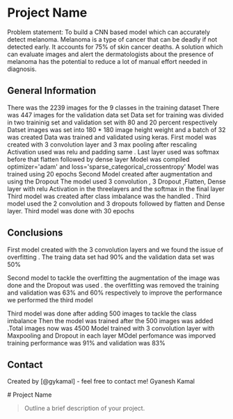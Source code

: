 # Project Name
Problem statement: To build a CNN based model which can accurately detect melanoma. Melanoma is a type of cancer that can be deadly if not detected early. It accounts for 75% of skin cancer deaths. A solution which can evaluate images and alert the dermatologists about the presence of melanoma has the potential to reduce a lot of manual effort needed in diagnosis.




## General Information
There was the 2239 images for the 9 classes in the training dataset
There was 447 images for the validation data set
Data set for training was divided in two traininig set and validation set with 80 and 20 percent respectively
Datset images was set into 180 * 180 image height weight and a batch of 32 was created
Data was trained and validated using keras.
First model was created with 3 convolution layer and 3 max pooling after rescaling 
Activation used was relu and padding same . 
Last layer used was softmax before that flatten followed by dense layer 
Model was compiled optimizer='adam' and loss='sparse_categorical_crossentropy'
Model was trained using 20 epochs
Second Model created after augmentation and using the Dropout
The model used 3 convolution , 3 Dropout ,Flatten, Dense layer with relu Activation in the threelayers and the softmax in the final layer
Third model was created after class imbalance was the handled . 
Third model used the 2 convolution and 3 dropouts followed by flatten and Dense layer.
Third model was done with 30  epochs





<!-- You don't have to answer all the questions - just the ones relevant to your project. -->

## Conclusions
First model created with the 3 convolution layers and we found the issue of overfitting . 
The traing data set had 90% and the validation data set was 50%

Second model to tackle the overfitting the augmentation of the image was done 
and the Dropout was used .
the overfitting was removed the training and validation was 63% and 60% respectively
to improve the performance we performed the third model 

Third model was done after adding 500 images to tackle the class imbalance 
Then the model was trained after the 500 images was added .Total images now was 4500
Model trained with 3 convolution layer with Maxpooling and Dropout in each layer 
MOdel perfomance was imporved training performance was 91% and validation was 83%




<!-- You don't have to answer all the questions - just the ones relevant to your project. -->




## Contact
Created by [@gykamal] - feel free to contact me!
Gyanesh Kamal


<!-- Optional -->
<!-- ## License -->
<!-- This project is open source and available under the [... License](). -->

<!-- You don't have to include all sections - just the one's relevant to your project --># Project Name
> Outline a brief description of your project.


